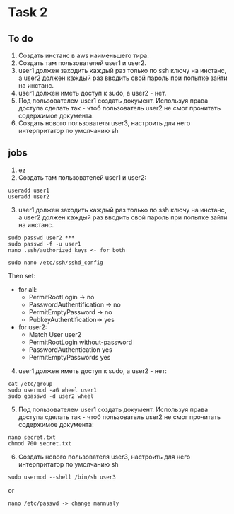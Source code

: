 # Task 2

## To do
1. Создать инстанс в aws наименьшего тира.
2. Создать там пользователей user1 и user2.
3. user1 должен заходить каждый раз только по ssh ключу на инстанс, а user2 должен каждый раз вводить свой пароль при попытке зайти на инстанс.
4. user1 должен иметь доступ к sudo, а user2 - нет.
5. Под пользователем user1 создать документ. Используя права доступа сделать так - чтоб пользователь user2 не смог прочитать содержимое документа.
6. Создать нового пользователя user3, настроить для него интерпритатор по умолчанию sh
## jobs
1. ez
2. Создать там пользователей user1 и user2:
```
useradd user1
useradd user2
```
3. user1 должен заходить каждый раз только по ssh ключу на инстанс, а user2 должен каждый раз вводить свой пароль при попытке зайти на инстанс.

```
sudo passwd user2 ***
sudo passwd -f -u user1 
nano .ssh/authorized_keys <- for both
```
```
sudo nano /etc/ssh/sshd_config
```
Then set:
- for all:
    - PermitRootLogin -> no
    - PasswordAuthentification -> no
    - PermitEmptyPassword -> no
    - PubkeyAuthentification-> yes
- for user2:
    - Match User user2
    -   PermitRootLogin without-password
    -   PasswordAuthentication yes
    -   PermitEmptyPasswords yes


4. user1 должен иметь доступ к sudo, а user2 - нет:
```
cat /etc/group
sudo usermod -aG wheel user1
sudo gpasswd -d user2 wheel
```
5.  Под пользователем user1 создать документ. Используя права доступа сделать так - чтоб пользователь user2 не смог прочитать содержимое документа:
``` 
nano secret.txt
chmod 700 secret.txt
```
6. Создать нового пользователя user3, настроить для него интерпритатор по умолчанию sh
```
sudo usermod --shell /bin/sh user3
```
or
```
nano /etc/passwd -> change mannualy 
```